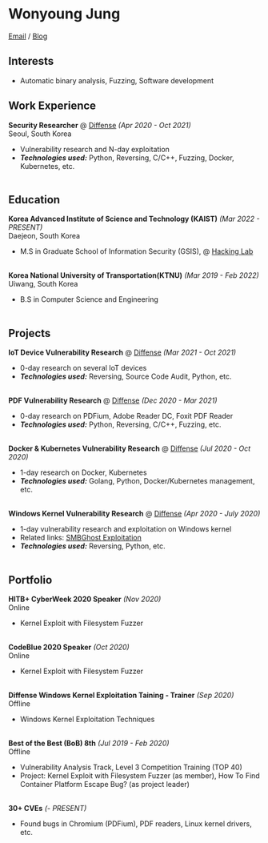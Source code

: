 # Wonyoung Jung
[Email](mailto:wonyoung.jung@kaist.ac.kr) / [Blog](https://nonetype.kr/)

## Interests
- Automatic binary analysis, Fuzzing, Software development

## Work Experience
**Security Researcher** @ [Diffense](https://diffense.com/) _(Apr 2020 - Oct 2021)_ <br>
Seoul, South Korea
  - Vulnerability research and N-day exploitation
  - **_Technologies used:_** Python, Reversing, C/C++, Fuzzing, Docker, Kubernetes, etc.
<br><br>

## Education
**Korea Advanced Institute of Science and Technology (KAIST)** _(Mar 2022 - PRESENT)_ <br>
Daejeon, South Korea
  - M.S in Graduate School of Information Security (GSIS), @ [Hacking Lab](https://kaist-hacking.github.io/)
<br><br>

**Korea National University of Transportation(KTNU)** _(Mar 2019 - Feb 2022)_ <br>
Uiwang, South Korea
  - B.S in Computer Science and Engineering
<br><br>

## Projects
**IoT Device Vulnerability Research** @ [Diffense](https://diffense.com/) _(Mar 2021 - Oct 2021)_ <br>
  - 0-day research on several IoT devices
  - **_Technologies used:_** Reversing, Source Code Audit, Python, etc.
<br><br>

**PDF Vulnerability Research** @ [Diffense](https://diffense.com/) _(Dec 2020 - Mar 2021)_ <br>
  - 0-day research on PDFium, Adobe Reader DC, Foxit PDF Reader
  - **_Technologies used:_** Python, Reversing, C/C++, Fuzzing, etc.
<br><br>

**Docker & Kubernetes Vulnerability Research** @ [Diffense](https://diffense.com/) _(Jul 2020 - Oct 2020)_ <br>
  - 1-day research on Docker, Kubernetes
  - **_Technologies used:_** Golang, Python, Docker/Kubernetes management, etc.
<br><br>

**Windows Kernel Vulnerability Research** @ [Diffense](https://diffense.com/) _(Apr 2020 - July 2020)_ <br>
  - 1-day vulnerability research and exploitation on Windows kernel
  - Related links: [SMBGhost Exploitation](https://web.archive.org/web/20201130040842/http://blog.diffense.co.kr/2020/09/24/SMBGhost.html)
  - **_Technologies used:_** Reversing, Python, etc.
<br><br>

## Portfolio
**HITB+ CyberWeek 2020 Speaker** _(Nov 2020)_ <br>
Online
  - Kernel Exploit with Filesystem Fuzzer
<br><br>

**CodeBlue 2020 Speaker** _(Oct 2020)_ <br>
Online
  - Kernel Exploit with Filesystem Fuzzer
<br><br>

**Diffense Windows Kernel Exploitation Taining - Trainer** _(Sep 2020)_ <br>
Offline
  - Windows Kernel Exploitation Techniques
<br><br>

**Best of the Best (BoB) 8th** _(Jul 2019 - Feb 2020)_ <br>
Offline
  - Vulnerability Analysis Track, Level 3 Competition Training (TOP 40)
  - Project: Kernel Exploit with Filesystem Fuzzer (as member), How To Find Container Platform Escape Bug? (as project leader)
<br><br>

**30+ CVEs** _(- PRESENT)_ <br>
  - Found bugs in Chromium (PDFium), PDF readers, Linux kernel drivers, etc.
<br><br>
